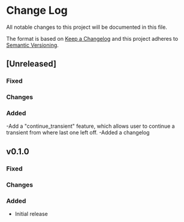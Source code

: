 # Change Log

All notable changes to this project will be documented in this file.

The format is based on [Keep a Changelog](http://keepachangelog.com/)
and this project adheres to [Semantic Versioning](http://semver.org/).

## [Unreleased]

### Fixed
### Changes
### Added
-Add a "continue_transient" feature, which allows user to continue a transient from where last one left off.
-Added a changelog

## v0.1.0

### Fixed
### Changes
### Added
- Initial release